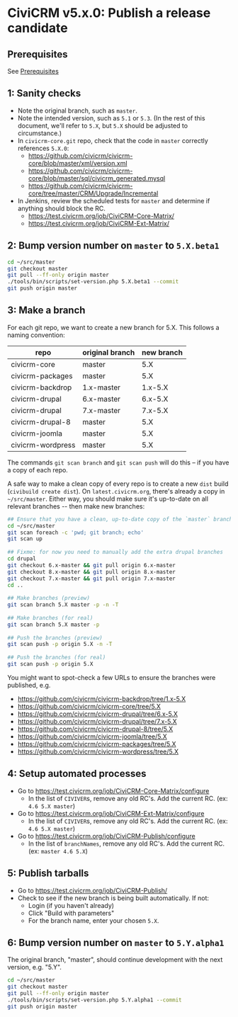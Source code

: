 # CiviCRM v5.x.0: Publish a release candidate

## Prerequisites

See [Prerequisites](any-prereq.md)

## 1: Sanity checks

* Note the original branch, such as `master`.
* Note the intended version, such as `5.1` or `5.3`. (In the rest of this document, we'll refer to `5.X`, but `5.X` should be adjusted to circumstance.)
* In `civicrm-core.git` repo, check that the code in `master` correctly references `5.X.0`:
    * https://github.com/civicrm/civicrm-core/blob/master/xml/version.xml
    * https://github.com/civicrm/civicrm-core/blob/master/sql/civicrm_generated.mysql
    * https://github.com/civicrm/civicrm-core/tree/master/CRM/Upgrade/Incremental
*  In Jenkins, review the scheduled tests for `master` and determine if anything should block the RC.
    * https://test.civicrm.org/job/CiviCRM-Core-Matrix/
    * https://test.civicrm.org/job/CiviCRM-Ext-Matrix/

## 2: Bump version number on `master` to `5.X.beta1`

```bash
cd ~/src/master
git checkout master
git pull --ff-only origin master
./tools/bin/scripts/set-version.php 5.X.beta1 --commit
git push origin master
```

## 3: Make a branch

For each git repo, we want to create a new branch for 5.X. This follows a naming convention:

| repo | original branch | new branch |
|------|-----------------|------------|
|civicrm-core|master|5.X|
|civicrm-packages|master|5.X|
|civicrm-backdrop|1.x-master|1.x-5.X|
|civicrm-drupal|6.x-master|6.x-5.X|
|civicrm-drupal|7.x-master|7.x-5.X|
|civicrm-drupal-8|master|5.X|
|civicrm-joomla|master|5.X|
|civicrm-wordpress|master|5.X|

The commands `git scan branch` and `git scan push` will do this – if you have a copy of each repo.

A safe way to make a clean copy of every repo is to create a new `dist` build (`civibuild create dist`). On `latest.civicrm.org`, there's already a copy in `~/src/master`. Either way, you should make sure it's up-to-date on all relevant branches -- then make new branches:

```bash
## Ensure that you have a clean, up-to-date copy of the `master` branch.
cd ~/src/master
git scan foreach -c 'pwd; git branch; echo'
git scan up
 
## Fixme: for now you need to manually add the extra drupal branches
cd drupal
git checkout 6.x-master && git pull origin 6.x-master
git checkout 8.x-master && git pull origin 8.x-master
git checkout 7.x-master && git pull origin 7.x-master
cd ..
 
## Make branches (preview)
git scan branch 5.X master -p -n -T
 
## Make branches (for real)
git scan branch 5.X master -p
 
## Push the branches (preview)
git scan push -p origin 5.X -n -T
 
## Push the branches (for real)
git scan push -p origin 5.X
```

You might want to spot-check a few URLs to ensure the branches were published, e.g.

* https://github.com/civicrm/civicrm-backdrop/tree/1.x-5.X
* https://github.com/civicrm/civicrm-core/tree/5.X
* https://github.com/civicrm/civicrm-drupal/tree/6.x-5.X
* https://github.com/civicrm/civicrm-drupal/tree/7.x-5.X
* https://github.com/civicrm/civicrm-drupal-8/tree/5.X
* https://github.com/civicrm/civicrm-joomla/tree/5.X
* https://github.com/civicrm/civicrm-packages/tree/5.X
* https://github.com/civicrm/civicrm-wordpress/tree/5.X

## 4: Setup automated processes

* Go to https://test.civicrm.org/job/CiviCRM-Core-Matrix/configure
    * In the list of `CIVIVER`s, remove any old RC's. Add the current RC. (ex: `4.6 5.X master`)
* Go to https://test.civicrm.org/job/CiviCRM-Ext-Matrix/configure
    * In the list of `CIVIVER`s, remove any old RC's. Add the current RC. (ex: `4.6 5.X master`)
* Go to https://test.civicrm.org/job/CiviCRM-Publish/configure
    * In the list of `branchNames`, remove any old RC's. Add the current RC. (ex: `master 4.6 5.X`)
   
## 5: Publish tarballs

* Go to https://test.civicrm.org/job/CiviCRM-Publish/
* Check to see if the new branch is being built automatically. If not:
    * Login (if you haven't already)
    * Click "Build with parameters"
    * For the branch name, enter your chosen `5.X`.

## 6: Bump version number on `master` to  `5.Y.alpha1`

The original branch, "master", should continue development with the next version, e.g. "5.Y".

```bash
cd ~/src/master
git checkout master
git pull --ff-only origin master
./tools/bin/scripts/set-version.php 5.Y.alpha1 --commit
git push origin master
```
